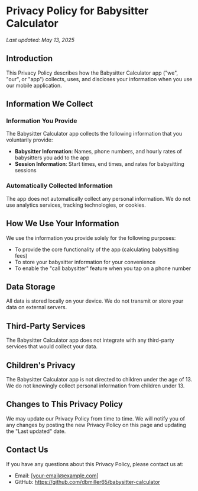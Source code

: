 # Privacy Policy for Babysitter Calculator

*Last updated: May 13, 2025*

## Introduction

This Privacy Policy describes how the Babysitter Calculator app ("we", "our", or "app") collects, uses, and discloses your information when you use our mobile application.

## Information We Collect

### Information You Provide

The Babysitter Calculator app collects the following information that you voluntarily provide:

- **Babysitter Information**: Names, phone numbers, and hourly rates of babysitters you add to the app
- **Session Information**: Start times, end times, and rates for babysitting sessions

### Automatically Collected Information

The app does not automatically collect any personal information. We do not use analytics services, tracking technologies, or cookies.

## How We Use Your Information

We use the information you provide solely for the following purposes:

- To provide the core functionality of the app (calculating babysitting fees)
- To store your babysitter information for your convenience
- To enable the "call babysitter" feature when you tap on a phone number

## Data Storage

All data is stored locally on your device. We do not transmit or store your data on external servers.

## Third-Party Services

The Babysitter Calculator app does not integrate with any third-party services that would collect your data.

## Children's Privacy

The Babysitter Calculator app is not directed to children under the age of 13. We do not knowingly collect personal information from children under 13.

## Changes to This Privacy Policy

We may update our Privacy Policy from time to time. We will notify you of any changes by posting the new Privacy Policy on this page and updating the "Last updated" date.

## Contact Us

If you have any questions about this Privacy Policy, please contact us at:

- Email: [your-email@example.com]
- GitHub: https://github.com/dbmiller65/babysitter-calculator
